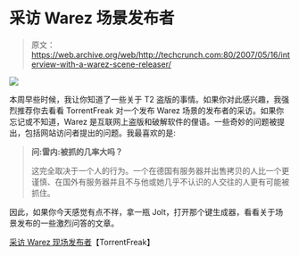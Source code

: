# 采访 Warez 场景发布者

> 原文：<https://web.archive.org/web/http://techcrunch.com:80/2007/05/16/interview-with-a-warez-scene-releaser/>

![](img/942c55924d36d958eeb2b2ee826b6b1c.png)

本周早些时候，我让你知道了一些关于 T2 盗版的事情。如果你对此感兴趣，我强烈推荐你去看看 TorrentFreak 对一个发布 Warez 场景的发布者的采访。如果你忘记或不知道，Warez 是互联网上盗版和破解软件的俚语。一些奇妙的问题被提出，包括网站访问者提出的问题。我最喜欢的是:

> **问:雷内:被抓的几率大吗？**
> 
> 这完全取决于一个人的行为。一个在德国有服务器并出售拷贝的人比一个更谨慎、在国外有服务器并且不与他或她几乎不认识的人交往的人更有可能被抓住。

因此，如果你今天感觉有点不祥，拿一瓶 Jolt，打开那个键生成器，看看关于场景发布的一些激烈问答的文章。

[采访 Warez 现场发布者](https://web.archive.org/web/20150919133437/http://torrentfreak.com/interview-with-a-warez-scene-releaser/)【TorrentFreak】